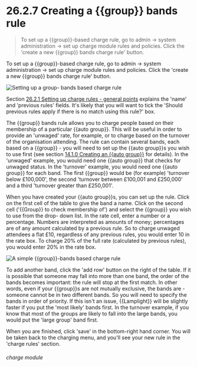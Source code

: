 # 26.2.7    Creating a {{group}} bands rule

> To set up a {{group}}-based charge rule, go to admin -> system administration -> set up charge module rules and policies. Click the 'create a new {{group}} bands charge rule' button. 

To set up a {{group}}-based charge rule, go to admin -> system administration -> set up charge module rules and policies. Click the 'create a new {{group}} bands charge rule' button. 

![Setting up a group- bands based charge rule]({{imgpath}}248a.png)

Section [26.2.1  Setting up charge rules - general points](/help/index/v/{{version}}/p/26.2.1) explains the 'name' and 'previous rules' fields. It's likely that you will want to tick the 'Should previous rules apply if there is no match using this rule?' box. 

The {{group}} bands rule allows you to charge people based on their membership of a particular {{auto group}}. This will be useful in order to provide an 'unwaged' rate, for example, or to charge based on the turnover of the organisation attending. The rule can contain several bands, each based on a {{group}} - you will need to set up the {{auto group}}s you wish to use first (see section [14.1.0  Creating an {{auto group}}](/help/index/v/{{version}}/p/14.1.0) for details). In the 'unwaged' example, you would need one {{auto group}} that checks for unwaged status. In the 'turnover' example, you would need one {{auto group}} for each band. The first {{group}} would be (for example) 'turnover below £100,000', the second 'turnover between £100,001 and £250,000' and a third 'turnover greater than £250,001'. 

When you have created your {{auto group}}s, you can set up the rule. Click on the first cell of the table to give the band a name. Click on the second cell ('{{Group}} to check membership of') and select the {{group}} you wish to use from the drop- down list. In the rate cell, enter a number or a percentage. Numbers are interpreted as amounts of money; percentages are of any amount calculated by a previous rule. So to charge unwaged attendees a flat £10, regardless of any previous rules, you would enter 10 in the rate box. To charge 20% of the full rate (calculated by previous rules), you would enter 20% in the rate box. 

![A simple {{group}}-bands based charge rule]({{imgpath}}248b.png)

To add another band, click the 'add row' button on the right of the table. If it is possible that someone may fall into more than one band, the order of the bands becomes important: the rule will stop at the first match. In other words, even if your {{group}}s are not mutually exclusive, the bands are - someone cannot be in two different bands. So you will need to specify the bands in order of priority. If this isn't an issue, {{Lamplight}} will be slightly faster if you put the 'most likely' bands first. In the turnover example, if you know that most of the groups are likely to fall into the large bands, you would put the 'large group' band first. 

When you are finished, click 'save' in the bottom-right hand corner. You will be taken back to the charging menu, and you'll see your new rule in the 'charge rules' section. 

###### charge module

